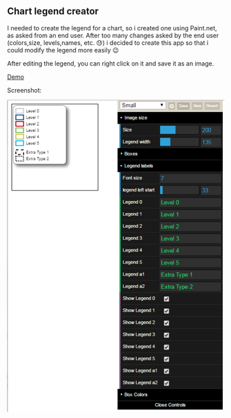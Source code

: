 ## Chart legend creator

I needed to create the legend for a chart, so i created one using Paint.net, as asked from an end user.
After too many changes asked by the end user (colors,size, levels,names, etc. 😓) i decided to create this app so that i could modify the legend more easily 😉

After editing the legend, you can right click on it and save it as an image.

[Demo](https://fkossyvas.github.io/Chart-legend-creator/)

Screenshot:

![](screenshot.png)

